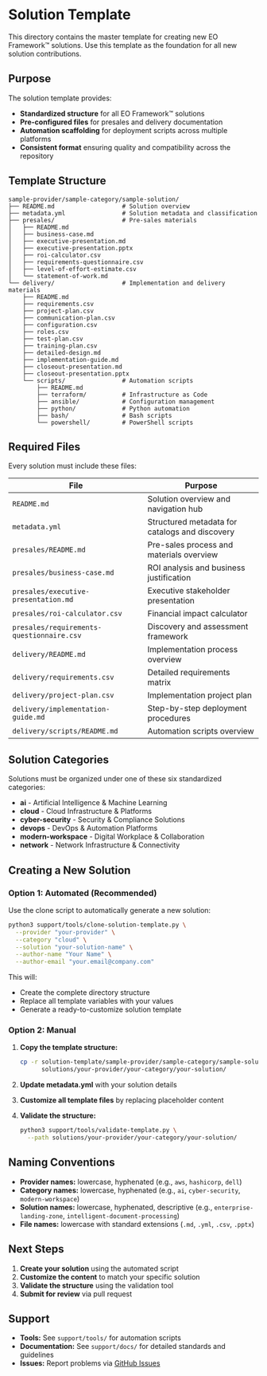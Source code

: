 # Solution Template

This directory contains the master template for creating new EO Framework™ solutions. Use this template as the foundation for all new solution contributions.

## Purpose

The solution template provides:
- **Standardized structure** for all EO Framework™ solutions
- **Pre-configured files** for presales and delivery documentation
- **Automation scaffolding** for deployment scripts across multiple platforms
- **Consistent format** ensuring quality and compatibility across the repository

## Template Structure

```
sample-provider/sample-category/sample-solution/
├── README.md                   # Solution overview
├── metadata.yml                # Solution metadata and classification
├── presales/                   # Pre-sales materials
│   ├── README.md
│   ├── business-case.md
│   ├── executive-presentation.md
│   ├── executive-presentation.pptx
│   ├── roi-calculator.csv
│   ├── requirements-questionnaire.csv
│   ├── level-of-effort-estimate.csv
│   └── statement-of-work.md
└── delivery/                   # Implementation and delivery materials
    ├── README.md
    ├── requirements.csv
    ├── project-plan.csv
    ├── communication-plan.csv
    ├── configuration.csv
    ├── roles.csv
    ├── test-plan.csv
    ├── training-plan.csv
    ├── detailed-design.md
    ├── implementation-guide.md
    ├── closeout-presentation.md
    ├── closeout-presentation.pptx
    └── scripts/                # Automation scripts
        ├── README.md
        ├── terraform/          # Infrastructure as Code
        ├── ansible/            # Configuration management
        ├── python/             # Python automation
        ├── bash/               # Bash scripts
        └── powershell/         # PowerShell scripts
```

## Required Files

Every solution must include these files:

| File | Purpose |
|------|---------|
| `README.md` | Solution overview and navigation hub |
| `metadata.yml` | Structured metadata for catalogs and discovery |
| `presales/README.md` | Pre-sales process and materials overview |
| `presales/business-case.md` | ROI analysis and business justification |
| `presales/executive-presentation.md` | Executive stakeholder presentation |
| `presales/roi-calculator.csv` | Financial impact calculator |
| `presales/requirements-questionnaire.csv` | Discovery and assessment framework |
| `delivery/README.md` | Implementation process overview |
| `delivery/requirements.csv` | Detailed requirements matrix |
| `delivery/project-plan.csv` | Implementation project plan |
| `delivery/implementation-guide.md` | Step-by-step deployment procedures |
| `delivery/scripts/README.md` | Automation scripts overview |

## Solution Categories

Solutions must be organized under one of these six standardized categories:

- **ai** - Artificial Intelligence & Machine Learning
- **cloud** - Cloud Infrastructure & Platforms
- **cyber-security** - Security & Compliance Solutions
- **devops** - DevOps & Automation Platforms
- **modern-workspace** - Digital Workplace & Collaboration
- **network** - Network Infrastructure & Connectivity

## Creating a New Solution

### Option 1: Automated (Recommended)

Use the clone script to automatically generate a new solution:

```bash
python3 support/tools/clone-solution-template.py \
  --provider "your-provider" \
  --category "cloud" \
  --solution "your-solution-name" \
  --author-name "Your Name" \
  --author-email "your.email@company.com"
```

This will:
- Create the complete directory structure
- Replace all template variables with your values
- Generate a ready-to-customize solution template

### Option 2: Manual

1. **Copy the template structure:**
   ```bash
   cp -r solution-template/sample-provider/sample-category/sample-solution/ \
         solutions/your-provider/your-category/your-solution/
   ```

2. **Update metadata.yml** with your solution details

3. **Customize all template files** by replacing placeholder content

4. **Validate the structure:**
   ```bash
   python3 support/tools/validate-template.py \
     --path solutions/your-provider/your-category/your-solution/
   ```

## Naming Conventions

- **Provider names:** lowercase, hyphenated (e.g., `aws`, `hashicorp`, `dell`)
- **Category names:** lowercase, hyphenated (e.g., `ai`, `cyber-security`, `modern-workspace`)
- **Solution names:** lowercase, hyphenated, descriptive (e.g., `enterprise-landing-zone`, `intelligent-document-processing`)
- **File names:** lowercase with standard extensions (`.md`, `.yml`, `.csv`, `.pptx`)

## Next Steps

1. **Create your solution** using the automated script
2. **Customize the content** to match your specific solution
3. **Validate the structure** using the validation tool
4. **Submit for review** via pull request

## Support

- **Tools:** See `support/tools/` for automation scripts
- **Documentation:** See `support/docs/` for detailed standards and guidelines
- **Issues:** Report problems via [GitHub Issues](https://github.com/eoframework/solutions/issues)
